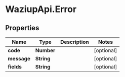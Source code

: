 # WaziupApi.Error

## Properties

| Name        | Type       | Description | Notes      |
| ----------- | ---------- | ----------- | ---------- |
| **code**    | **Number** |             | [optional] |
| **message** | **String** |             | [optional] |
| **fields**  | **String** |             | [optional] |
